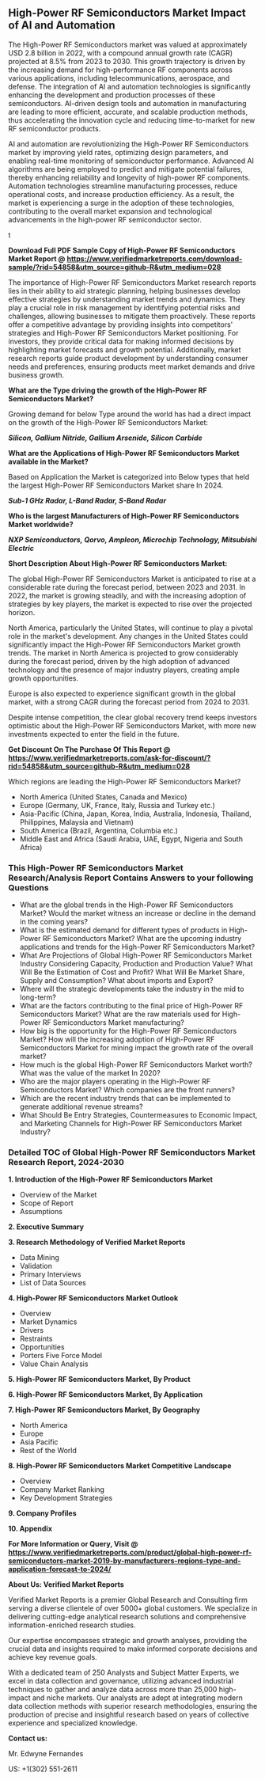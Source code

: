 <h2>High-Power RF Semiconductors Market Impact of AI and Automation</h2><p>The High-Power RF Semiconductors market was valued at approximately USD 2.8 billion in 2022, with a compound annual growth rate (CAGR) projected at 8.5% from 2023 to 2030. This growth trajectory is driven by the increasing demand for high-performance RF components across various applications, including telecommunications, aerospace, and defense. The integration of AI and automation technologies is significantly enhancing the development and production processes of these semiconductors. AI-driven design tools and automation in manufacturing are leading to more efficient, accurate, and scalable production methods, thus accelerating the innovation cycle and reducing time-to-market for new RF semiconductor products.</p><p>AI and automation are revolutionizing the High-Power RF Semiconductors market by improving yield rates, optimizing design parameters, and enabling real-time monitoring of semiconductor performance. Advanced AI algorithms are being employed to predict and mitigate potential failures, thereby enhancing reliability and longevity of high-power RF components. Automation technologies streamline manufacturing processes, reduce operational costs, and increase production efficiency. As a result, the market is experiencing a surge in the adoption of these technologies, contributing to the overall market expansion and technological advancements in the high-power RF semiconductor sector.</p>t</p><p id="" class=""><strong>Download Full PDF Sample Copy of High-Power RF Semiconductors Market Report @ <a href="https://www.verifiedmarketreports.com/download-sample/?rid=54858&utm_source=github-R&utm_medium=028" target="_blank">https://www.verifiedmarketreports.com/download-sample/?rid=54858&utm_source=github-R&utm_medium=028</a></strong></p><p>The importance of&nbsp;High-Power RF Semiconductors Market research reports lies in their ability to aid strategic planning, helping businesses develop effective strategies by understanding market trends and dynamics. They play a crucial role in risk management by identifying potential risks and challenges, allowing businesses to mitigate them proactively. These reports offer a competitive advantage by providing insights into competitors' strategies and High-Power RF Semiconductors Market positioning. For investors, they provide critical data for making informed decisions by highlighting market forecasts and growth potential. Additionally, market research reports guide product development by understanding consumer needs and preferences, ensuring products meet market demands and drive business growth.</p><p><strong>What are the&nbsp;Type driving the growth of the High-Power RF Semiconductors Market?</strong></p><p id="" class="">Growing demand for below Type around the world has had a direct impact on the growth of the High-Power RF Semiconductors Market:</p><em><strong>Silicon, Gallium Nitride, Gallium Arsenide, Silicon Carbide</strong></em></p><strong>What are the&nbsp;Applications&nbsp;of High-Power RF Semiconductors Market available in the Market?</strong></p><p id="" class="">Based on Application the Market is categorized into Below types that held the largest High-Power RF Semiconductors Market share In 2024.</p><em><strong>Sub-1 GHz Radar, L-Band Radar, S-Band Radar</strong></em></p><strong>Who is the largest Manufacturers of High-Power RF Semiconductors Market worldwide?</strong></p><p><em><strong>NXP Semiconductors, Qorvo, Ampleon, Microchip Technology, Mitsubishi Electric</strong></em></p><p id="" class=""><strong>Short Description About High-Power RF Semiconductors Market:</strong></p><p>The global High-Power RF Semiconductors Market is anticipated to rise at a considerable rate during the forecast period, between 2023 and 2031. In 2022, the market is growing steadily, and with the increasing adoption of strategies by key players, the market is expected to rise over the projected horizon.</p><p>North America, particularly the United States, will continue to play a pivotal role in the market's development. Any changes in the United States could significantly impact the High-Power RF Semiconductors Market growth trends. The market in North America is projected to grow considerably during the forecast period, driven by the high adoption of advanced technology and the presence of major industry players, creating ample growth opportunities.</p><p>Europe is also expected to experience significant growth in the global market, with a strong CAGR during the forecast period from 2024 to 2031.</p><p>Despite intense competition, the clear global recovery trend keeps investors optimistic about the High-Power RF Semiconductors Market, with more new investments expected to enter the field in the future.</p><p id="" class=""><strong>Get Discount On The Purchase Of This Report @ <a href="https://www.verifiedmarketreports.com/ask-for-discount/?rid=54858&utm_source=github-R&utm_medium=028" target="_blank">https://www.verifiedmarketreports.com/ask-for-discount/?rid=54858&utm_source=github-R&utm_medium=028</a></strong></p>Which regions are leading the High-Power RF Semiconductors Market?</p><ul><li>North America (United States, Canada and Mexico)</li><li>Europe (Germany, UK, France, Italy, Russia and Turkey etc.)</li><li>Asia-Pacific (China, Japan, Korea, India, Australia, Indonesia, Thailand, Philippines, Malaysia and Vietnam)</li><li>South America (Brazil, Argentina, Columbia etc.)</li><li>Middle East and Africa (Saudi Arabia, UAE, Egypt, Nigeria and South Africa)</li></ul><h3 id="" class="">This High-Power RF Semiconductors Market Research/Analysis Report Contains Answers to your following Questions</h3><ul><li>What are the global trends in the High-Power RF Semiconductors Market? Would the market witness an increase or decline in the demand in the coming years?</li><li>What is the estimated demand for different types of products in High-Power RF Semiconductors Market? What are the upcoming industry applications and trends for the High-Power RF Semiconductors Market?</li><li>What Are Projections of Global High-Power RF Semiconductors Market Industry Considering Capacity, Production and Production Value? What Will Be the Estimation of Cost and Profit? What Will Be Market Share, Supply and Consumption? What about imports and Export?</li><li>Where will the strategic developments take the industry in the mid to long-term?</li><li>What are the factors contributing to the final price of High-Power RF Semiconductors Market? What are the raw materials used for High-Power RF Semiconductors Market manufacturing?</li><li>How big is the opportunity for the High-Power RF Semiconductors Market? How will the increasing adoption of High-Power RF Semiconductors Market for mining impact the growth rate of the overall market?</li><li>How much is the global High-Power RF Semiconductors Market worth? What was the value of the market In 2020?</li><li>Who are the major players operating in the High-Power RF Semiconductors Market? Which companies are the front runners?</li><li>Which are the recent industry trends that can be implemented to generate additional revenue streams?</li><li>What Should Be Entry Strategies, Countermeasures to Economic Impact, and Marketing Channels for High-Power RF Semiconductors Market Industry?</li></ul><h3 id="" class="">Detailed TOC of Global High-Power RF Semiconductors Market Research Report, 2024-2030</h3><p id="" class=""><strong>1. Introduction of the High-Power RF Semiconductors Market</strong></p><ul><li>Overview of the Market</li><li>Scope of Report</li><li>Assumptions</li></ul><p id="" class=""><strong>2. Executive Summary</strong></p><p id="" class=""><strong>3. Research Methodology of Verified Market Reports</strong></p><ul><li>Data Mining</li><li>Validation</li><li>Primary Interviews</li><li>List of Data Sources</li></ul><p id="" class=""><strong>4. High-Power RF Semiconductors Market Outlook</strong></p><ul><li>Overview</li><li>Market Dynamics</li><li>Drivers</li><li>Restraints</li><li>Opportunities</li><li>Porters Five Force Model</li><li>Value Chain Analysis</li></ul><p id="" class=""><strong>5. High-Power RF Semiconductors Market, By Product</strong></p><p id="" class=""><strong>6. High-Power RF Semiconductors Market, By Application</strong></p><p id="" class=""><strong>7. High-Power RF Semiconductors Market, By Geography</strong></p><ul><li>North America</li><li>Europe</li><li>Asia Pacific</li><li>Rest of the World</li></ul><p id="" class=""><strong>8. High-Power RF Semiconductors Market Competitive Landscape</strong></p><ul><li>Overview</li><li>Company Market Ranking</li><li>Key Development Strategies</li></ul><p id="" class=""><strong>9. Company Profiles</strong></p><p id="" class=""><strong>10. Appendix</strong></p><p id="" class=""><strong>For More Information or Query, Visit @ <a href="https://www.verifiedmarketreports.com/product/global-high-power-rf-semiconductors-market-2019-by-manufacturers-regions-type-and-application-forecast-to-2024/" target="_blank">https://www.verifiedmarketreports.com/product/global-high-power-rf-semiconductors-market-2019-by-manufacturers-regions-type-and-application-forecast-to-2024/</a></strong></p><p id="" class=""><strong>About Us: Verified Market Reports</strong></p><p id="" class="">Verified Market Reports is a premier Global Research and Consulting firm serving a diverse clientele of over 5000+ global customers. We specialize in delivering cutting-edge analytical research solutions and comprehensive information-enriched research studies.</p><p id="" class="">Our expertise encompasses strategic and growth analyses, providing the crucial data and insights required to make informed corporate decisions and achieve key revenue goals.</p><p id="" class="">With a dedicated team of 250 Analysts and Subject Matter Experts, we excel in data collection and governance, utilizing advanced industrial techniques to gather and analyze data across more than 25,000 high-impact and niche markets. Our analysts are adept at integrating modern data collection methods with superior research methodologies, ensuring the production of precise and insightful research based on years of collective experience and specialized knowledge.</p><p id="" class=""><strong>Contact us:</strong></p><p id="" class="">Mr. Edwyne Fernandes</p><p id="" class="">US: +1(302) 551-2611</p>